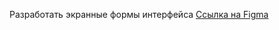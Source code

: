 Разработать экранные формы интерфейса [Ссылка на Figma](https://www.figma.com/file/cLBQ4gO3G7x9gDFFZlkXEI/Pages?type=whiteboard&node-id=0%3A1&t=Cyqm091JDIsmMLUi-1)